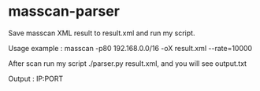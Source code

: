 # masscan-parser

Save masscan XML result to result.xml and run my script.

Usage example :
masscan -p80 192.168.0.0/16 -oX result.xml --rate=10000

After scan run my script ./parser.py result.xml, and you will see output.txt

Output :
IP:PORT